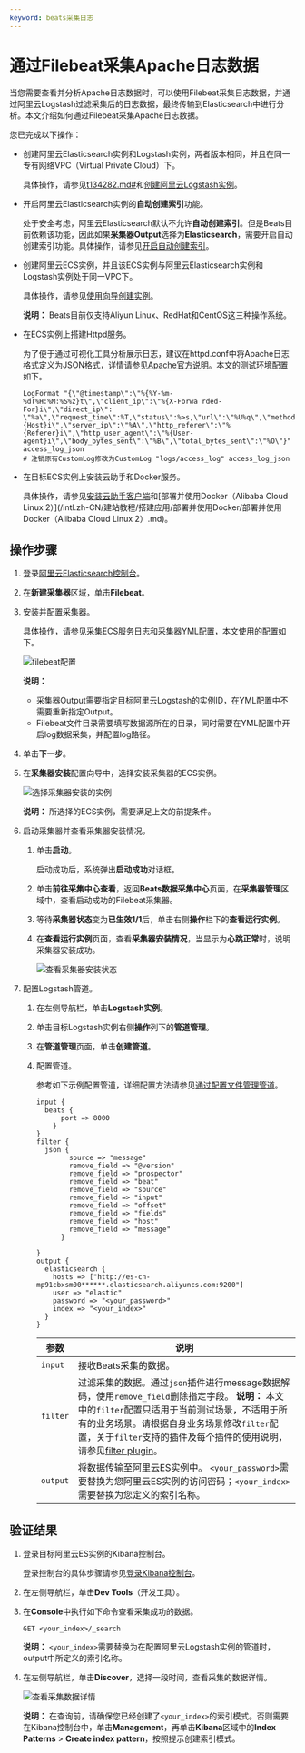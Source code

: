```yaml
---
keyword: beats采集日志
---
```


# 通过Filebeat采集Apache日志数据

当您需要查看并分析Apache日志数据时，可以使用Filebeat采集日志数据，并通过阿里云Logstash过滤采集后的日志数据，最终传输到Elasticsearch中进行分析。本文介绍如何通过Filebeat采集Apache日志数据。

您已完成以下操作：

-   创建阿里云Elasticsearch实例和Logstash实例，两者版本相同，并且在同一专有网络VPC（Virtual Private Cloud）下。

    具体操作，请参见[t134282.md\#](/intl.zh-CN/Elasticsearch/管理实例/创建阿里云Elasticsearch实例.md)和[创建阿里云Logstash实例](/intl.zh-CN/Logstash/快速入门/步骤一：创建实例/创建阿里云Logstash实例.md)。

-   开启阿里云Elasticsearch实例的**自动创建索引**功能。

    处于安全考虑，阿里云Elasticsearch默认不允许**自动创建索引**。但是Beats目前依赖该功能，因此如果**采集器Output**选择为**Elasticsearch**，需要开启自动创建索引功能。具体操作，请参见[开启自动创建索引](/intl.zh-CN/Elasticsearch/快速访问与配置.md)。

-   创建阿里云ECS实例，并且该ECS实例与阿里云Elasticsearch实例和Logstash实例处于同一VPC下。

    具体操作，请参见[使用向导创建实例](/intl.zh-CN/实例/创建实例/使用向导创建实例.md)。

    **说明：** Beats目前仅支持Aliyun Linux、RedHat和CentOS这三种操作系统。

-   在ECS实例上搭建Httpd服务。

    为了便于通过可视化工具分析展示日志，建议在httpd.conf中将Apache日志格式定义为JSON格式，详情请参见[Apache官方说明](https://cwiki.apache.org/confluence/display/httpd/Apache)。本文的测试环境配置如下。

    ```
    LogFormat "{\"@timestamp\":\"%{%Y-%m-%dT%H:%M:%S%z}t\",\"client_ip\":\"%{X-Forwa rded-For}i\",\"direct_ip\": \"%a\",\"request_time\":%T,\"status\":%>s,\"url\":\"%U%q\",\"method\":\"%m\",\"http_host\":\"%{Host}i\",\"server_ip\":\"%A\",\"http_referer\":\"%{Referer}i\",\"http_user_agent\":\"%{User-agent}i\",\"body_bytes_sent\":\"%B\",\"total_bytes_sent\":\"%O\"}"  access_log_json
    # 注销原有CustomLog修改为CustomLog "logs/access_log" access_log_json
    ```

-   在目标ECS实例上安装云助手和Docker服务。

    具体操作，请参见[安装云助手客户端](/intl.zh-CN/运维与监控/云助手/配置云助手客户端/安装云助手客户端.md)和[部署并使用Docker（Alibaba Cloud Linux 2）](/intl.zh-CN/建站教程/搭建应用/部署并使用Docker/部署并使用Docker（Alibaba Cloud Linux 2）.md)。


## 操作步骤

1.  登录[阿里云Elasticsearch控制台](https://elasticsearch.console.aliyun.com/#/home)。

2.  在**新建采集器**区域，单击**Filebeat**。

3.  安装并配置采集器。

    具体操作，请参见[采集ECS服务日志](/intl.zh-CN/Beats/采集ECS服务日志.md)和[采集器YML配置](/intl.zh-CN/Beats/采集器YML配置.md)，本文使用的配置如下。

    ![filebeat配置](https://static-aliyun-doc.oss-accelerate.aliyuncs.com/assets/img/zh-CN/6012659951/p82408.png)

    **说明：**

    -   采集器Output需要指定目标阿里云Logstash的实例ID，在YML配置中不需要重新指定Output。
    -   Filebeat文件目录需要填写数据源所在的目录，同时需要在YML配置中开启log数据采集，并配置log路径。
4.  单击**下一步**。

5.  在**采集器安装**配置向导中，选择安装采集器的ECS实例。

    ![选择采集器安装的实例](https://static-aliyun-doc.oss-accelerate.aliyuncs.com/assets/img/zh-CN/3112659951/p82419.png)

    **说明：** 所选择的ECS实例，需要满足上文的前提条件。

6.  启动采集器并查看采集器安装情况。

    1.  单击**启动**。

        启动成功后，系统弹出**启动成功**对话框。

    2.  单击**前往采集中心查看**，返回**Beats数据采集中心**页面，在**采集器管理**区域中，查看启动成功的Filebeat采集器。

    3.  等待**采集器状态**变为**已生效1/1**后，单击右侧**操作**栏下的**查看运行实例**。

    4.  在**查看运行实例**页面，查看**采集器安装情况**，当显示为**心跳正常**时，说明采集器安装成功。

        ![查看采集器安装状态](https://static-aliyun-doc.oss-accelerate.aliyuncs.com/assets/img/zh-CN/3112659951/p82426.png)

7.  配置Logstash管道。

    1.  在左侧导航栏，单击**Logstash实例**。

    2.  单击目标Logstash实例右侧**操作**列下的**管道管理**。

    3.  在**管道管理**页面，单击**创建管道**。

    4.  配置管道。

        参考如下示例配置管道，详细配置方法请参见[通过配置文件管理管道](/intl.zh-CN/Logstash/管道任务管理/通过配置文件管理管道.md)。

        ```
        input {
          beats {
              port => 8000
            }
        }
        filter {
          json {
                source => "message"
                remove_field => "@version"
                remove_field => "prospector"
                remove_field => "beat"
                remove_field => "source"
                remove_field => "input"
                remove_field => "offset"
                remove_field => "fields"
                remove_field => "host"
                remove_field => "message"
              }
        
        }
        output {
          elasticsearch {
            hosts => ["http://es-cn-mp91cbxsm00******.elasticsearch.aliyuncs.com:9200"]
            user => "elastic"
            password => "<your_password>"
            index => "<your_index>"
          }
        }
        ```

        |参数|说明|
        |--|--|
        |`input`|接收Beats采集的数据。|
        |`filter`|过滤采集的数据。通过`json`插件进行message数据解码，使用`remove_field`删除指定字段。 **说明：** 本文中的`filter`配置只适用于当前测试场景，不适用于所有的业务场景。请根据自身业务场景修改`filter`配置，关于`filter`支持的插件及每个插件的使用说明，请参见[filter plugin](https://www.elastic.co/guide/en/logstash/6.7/filter-plugins.html#filter-plugins)。 |
        |`output`|将数据传输至阿里云ES实例中。 `<your_password>`需要替换为您阿里云ES实例的访问密码；`<your_index>`需要替换为您定义的索引名称。 |


## 验证结果

1.  登录目标阿里云ES实例的Kibana控制台。

    登录控制台的具体步骤请参见[登录Kibana控制台](/intl.zh-CN/Elasticsearch/可视化控制/Kibana/登录Kibana控制台.md)。

2.  在左侧导航栏，单击**Dev Tools**（开发工具）。

3.  在**Console**中执行如下命令查看采集成功的数据。

    ```
    GET <your_index>/_search
    ```

    **说明：** `<your_index>`需要替换为在配置阿里云Logstash实例的管道时，output中所定义的索引名称。

4.  在左侧导航栏，单击**Discover**，选择一段时间，查看采集的数据详情。

    ![查看采集数据详情](https://static-aliyun-doc.oss-accelerate.aliyuncs.com/assets/img/zh-CN/6012659951/p82431.png)

    **说明：** 在查询前，请确保您已经创建了`<your_index>`的索引模式。否则需要在Kibana控制台中，单击**Management**，再单击**Kibana**区域中的**Index Patterns** \> **Create index pattern**，按照提示创建索引模式。


